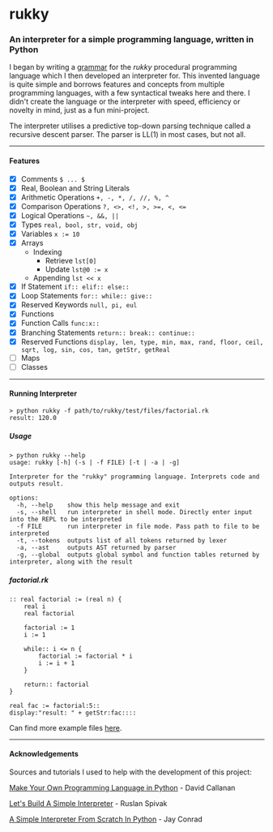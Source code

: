# rukky

### An interpreter for a simple programming language, written in Python
I began by writing a [grammar](https://github.com/shtem/rukky/blob/main/rukky/resources/grammar.txt) for the *rukky* procedural programming language which I then developed an interpreter for. This invented language is quite simple and borrows features and concepts from multiple programming languages, with a few syntactical tweaks here and there. I didn't create the language or the interpreter with speed, efficiency or novelty in mind, just as a fun mini-project.

The interpreter utilises a predictive top-down parsing technique called a recursive descent parser. The parser  is LL(1) in most cases, but not all.

---

#### Features

- [x] Comments ``$ ... $``
- [x] Real, Boolean and String Literals
- [x] Arithmetic Operations ``+, -, *, /, //, %, ^``
- [x] Comparison Operations ``?, <>, <!, >, >=, <, <=``
- [x] Logical Operations ``~, &&, ||``
- [x] Types ``real, bool, str, void, obj``
- [x] Variables ``x := 10``
- [x] Arrays
    - Indexing
        - Retrieve ``lst[0]``
        - Update ``lst@0 := x``
    - Appending ``lst << x``
- [x] If Statement ``if:: elif:: else::``
- [x] Loop Statements ``for:: while:: give::``
- [x] Reserved Keywords ``null, pi, eul``
- [x] Functions
- [x] Function Calls ``func:x::``
- [x] Branching Statements ``return:: break:: continue::``
- [x] Reserved Functions ``display, len, type, min, max, rand, floor, ceil, sqrt, log, sin, cos, tan, getStr, getReal ``
- [ ] Maps
- [ ] Classes

---

#### Running Interpreter

```
> python rukky -f path/to/rukky/test/files/factorial.rk
result: 120.0
```

##### Usage
```
> python rukky --help                                                  
usage: rukky [-h] (-s | -f FILE) [-t | -a | -g]

Interpreter for the "rukky" programming language. Interprets code and outputs result.

options:
  -h, --help    show this help message and exit
  -s, --shell   run interpreter in shell mode. Directly enter input into the REPL to be interpreted
  -f FILE       run interpreter in file mode. Pass path to file to be interpreted
  -t, --tokens  outputs list of all tokens returned by lexer
  -a, --ast     outputs AST returned by parser
  -g, --global  outputs global symbol and function tables returned by interpreter, along with the result
```

##### factorial.rk
```
:: real factorial := (real n) {
    real i
    real factorial

    factorial := 1
    i := 1

    while:: i <= n {
        factorial := factorial * i
        i := i + 1
    }

    return:: factorial
}

real fac := factorial:5::
display:"result: " + getStr:fac::::
```

Can find more example files [here](https://github.com/shtem/rukky/tree/main/rukky/test/files).

---

#### Acknowledgements
Sources and tutorials I used to help with the development of this project:

[Make Your Own Programming Language in Python](https://github.com/davidcallanan/py-myopl-code) - David Callanan

[Let's Build A Simple Interpreter](https://github.com/rspivak/lsbasi) - Ruslan Spivak

[A Simple Interpreter From Scratch In Python](https://jayconrod.com/posts/37/a-simple-interpreter-from-scratch-in-python--part-1-) - Jay Conrad